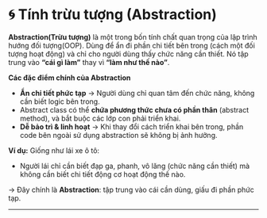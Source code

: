 # 🌀 Tính trừu tượng (Abstraction)
**Abstraction(Trừu tượng)** là một trong bốn tính chất quan trọng của lập trình hướng đối tượng(OOP). Dùng để ẩn đi phần chi tiết bên trong (cách một đối tượng hoạt động) và chỉ cho người dùng thấy chức năng cần thiết.
Nó tập trung vào **“cái gì làm”** thay vì **“làm như thế nào”**.

**Các đặc điểm chính của Abstraction**

- **Ẩn chi tiết phức tạp** → Người dùng chỉ quan tâm đến chức năng, không cần biết logic bên trong.
-  Abstract class có thể **chứa phương thức chưa có phần thân** (abstract method), và bắt buộc các lớp con phải triển khai.
-  **Dễ bảo trì & linh hoạt** → Khi thay đổi cách triển khai bên trong, phần code bên ngoài sử dụng abstraction sẽ không bị ảnh hưởng.

**Ví dụ:** Giống như lái xe ô tô:

- Người lái chỉ cần biết đạp ga, phanh, vô lăng (chức năng cần thiết) mà không cần biết chi tiết động cơ hoạt động thế nào. 

→ Đây chính là **Abstraction**: tập trung vào cái cần dùng, giấu đi phần phức tạp.

---